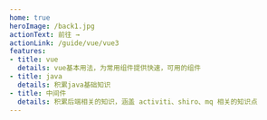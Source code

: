 ```yaml
---
home: true
heroImage: /back1.jpg
actionText: 前往 →
actionLink: /guide/vue/vue3
features:
- title: vue
  details: vue基本用法，为常用组件提供快速，可用的组件
- title: java
  details: 积累java基础知识
- title: 中间件
  details: 积累后端相关的知识，涵盖 activiti、shiro、mq 相关的知识点
---
```




